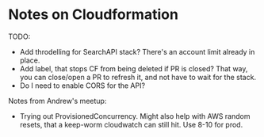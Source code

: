 # Notes on Cloudformation

TODO:

- Add throdelling for SearchAPI stack? There's an account limit already in place.
- Add label, that stops CF from being deleted if PR is closed? That way, you can close/open a PR to refresh it, and not have to wait for the stack.
- Do I need to enable CORS for the API?

Notes from Andrew's meetup:

- Trying out ProvisionedConcurrency. Might also help with AWS random resets, that a keep-worm cloudwatch can still hit. Use 8-10 for prod.
